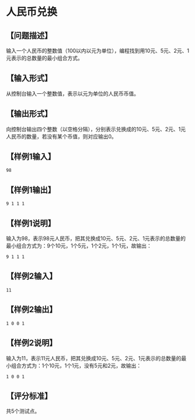 # 人民币兑换

## 【问题描述】

输入一个人民币的整数值（100以内以元为单位），编程找到用10元、5元、2元、1元表示的总数量的最小组合方式。

## 【输入形式】

从控制台输入一个整数值，表示以元为单位的人民币币值。

## 【输出形式】

向控制台输出四个整数（以空格分隔），分别表示兑换成的10元、5元、2元、1元人民币的数量，若没有某个币值，则对应输出0。

## 【样例1输入】
```
98
```
## 【样例1输出】
```
9 1 1 1
```
## 【样例1说明】

输入为98，表示98元人民币，把其兑换成10元、5元、2元、1元表示的总数量的最小组合方式为：9个10元，1个5元，1个2元，1个1元，故输出：
```
9 1 1 1
```
## 【样例2输入】
```
11
```
## 【样例2输出】
```
1 0 0 1
```
## 【样例2说明】

输入为11，表示11元人民币，把其兑换成10元、5元、2元、1元表示的总数量的最小组合方式为：1个10元，1个1元，没有5元和2元，故输出：
```
1 0 0 1
```
## 【评分标准】

共5个测试点。